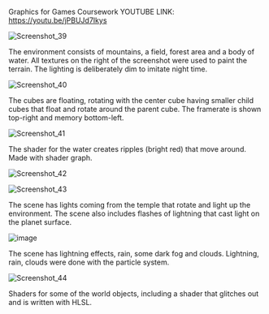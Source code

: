 
Graphics for Games Coursework
YOUTUBE LINK: https://youtu.be/jPBUJd7Ikys

![Screenshot_39](https://user-images.githubusercontent.com/47297140/115116429-5cbe9400-9f91-11eb-9d02-dcc6785558c4.png)

The environment consists of mountains, a field, forest area and a body of water. All textures on the right of the screenshot were used to paint the terrain. The lighting is deliberately dim to imitate night time.

![Screenshot_40](https://user-images.githubusercontent.com/47297140/115116444-68aa5600-9f91-11eb-873d-01f7f2328604.png)

The cubes are floating, rotating with the center cube having smaller child cubes that float and rotate around the parent cube. The framerate is shown top-right and memory bottom-left.

![Screenshot_41](https://user-images.githubusercontent.com/47297140/115116457-73fd8180-9f91-11eb-950b-a0be3f5a21b8.png)

The shader for the water creates ripples (bright red) that move around. Made with shader graph.

![Screenshot_42](https://user-images.githubusercontent.com/47297140/115116475-88da1500-9f91-11eb-85e9-2eea8445751e.png)

![Screenshot_43](https://user-images.githubusercontent.com/47297140/115116476-8aa3d880-9f91-11eb-810a-e213afe3478a.png)

The scene has lights coming from the temple that rotate and light up the environment. The scene also includes flashes of lightning that cast light on the planet surface.

![image](https://user-images.githubusercontent.com/47297140/115116514-c343b200-9f91-11eb-9160-8326c1d02b1d.png)

The scene has lightning effects, rain, some dark fog and clouds. Lightning, rain, clouds were done with the particle system.


![Screenshot_44](https://user-images.githubusercontent.com/47297140/115116533-e1a9ad80-9f91-11eb-8842-9f8bf865f745.png)

Shaders for some of the world objects, including a shader that glitches out and is written with HLSL.
